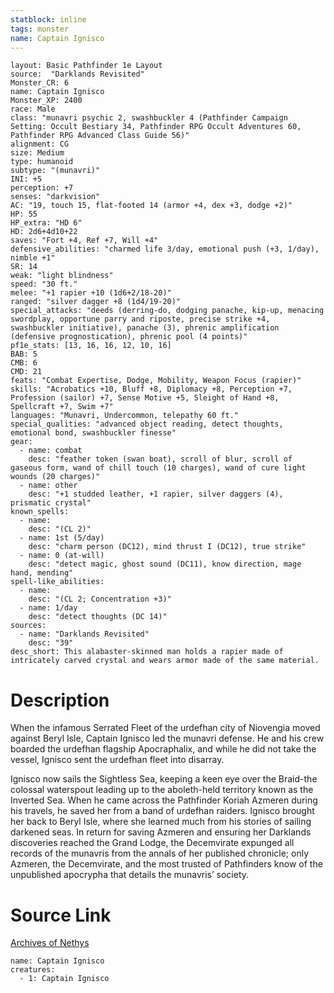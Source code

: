 ```yaml
---
statblock: inline
tags: monster
name: Captain Ignisco
---
```

```statblock
layout: Basic Pathfinder 1e Layout
source:  "Darklands Revisited"
Monster_CR: 6
name: Captain Ignisco
Monster_XP: 2400
race: Male
class: "munavri psychic 2, swashbuckler 4 (Pathfinder Campaign Setting: Occult Bestiary 34, Pathfinder RPG Occult Adventures 60, Pathfinder RPG Advanced Class Guide 56)"
alignment: CG
size: Medium
type: humanoid
subtype: "(munavri)"
INI: +5
perception: +7
senses: "darkvision"
AC: "19, touch 15, flat-footed 14 (armor +4, dex +3, dodge +2)"
HP: 55
HP_extra: "HD 6"
HD: 2d6+4d10+22
saves: "Fort +4, Ref +7, Will +4"
defensive_abilities: "charmed life 3/day, emotional push (+3, 1/day), nimble +1"
SR: 14
weak: "light blindness"
speed: "30 ft."
melee: "+1 rapier +10 (1d6+2/18-20)"
ranged: "silver dagger +8 (1d4/19-20)"
special_attacks: "deeds (derring-do, dodging panache, kip-up, menacing swordplay, opportune parry and riposte, precise strike +4, swashbuckler initiative), panache (3), phrenic amplification (defensive prognostication), phrenic pool (4 points)"
pf1e_stats: [13, 16, 16, 12, 10, 16]
BAB: 5
CMB: 6
CMD: 21
feats: "Combat Expertise, Dodge, Mobility, Weapon Focus (rapier)"
skills: "Acrobatics +10, Bluff +8, Diplomacy +8, Perception +7, Profession (sailor) +7, Sense Motive +5, Sleight of Hand +8, Spellcraft +7, Swim +7"
languages: "Munavri, Undercommon, telepathy 60 ft."
special_qualities: "advanced object reading, detect thoughts, emotional bond, swashbuckler finesse"
gear:
  - name: combat
    desc: "feather token (swan boat), scroll of blur, scroll of gaseous form, wand of chill touch (10 charges), wand of cure light wounds (20 charges)"
  - name: other
    desc: "+1 studded leather, +1 rapier, silver daggers (4), prismatic crystal"
known_spells:
  - name:
    desc: "(CL 2)"
  - name: 1st (5/day)
    desc: "charm person (DC12), mind thrust I (DC12), true strike"
  - name: 0 (at-will)
    desc: "detect magic, ghost sound (DC11), know direction, mage hand, mending"
spell-like_abilities:
  - name:
    desc: "(CL 2; Concentration +3)"
  - name: 1/day
    desc: "detect thoughts (DC 14)"
sources:
  - name: "Darklands Revisited"
    desc: "39"
desc_short: This alabaster-skinned man holds a rapier made of intricately carved crystal and wears armor made of the same material.
```
# Description
When the infamous Serrated Fleet of the urdefhan city of Niovengia moved against Beryl Isle, Captain Ignisco led the munavri defense. He and his crew boarded the urdefhan flagship Apocraphalix, and while he did not take the vessel, Ignisco sent the urdefhan fleet into disarray.

Ignisco now sails the Sightless Sea, keeping a keen eye over the Braid-the colossal waterspout leading up to the aboleth-held territory known as the Inverted Sea. When he came across the Pathfinder Koriah Azmeren during his travels, he saved her from a band of urdefhan raiders. Ignisco brought her back to Beryl Isle, where she learned much from his stories of sailing darkened seas. In return for saving Azmeren and ensuring her Darklands discoveries reached the Grand Lodge, the Decemvirate expunged all records of the munavris from the annals of her published chronicle; only Azmeren, the Decemvirate, and the most trusted of Pathfinders know of the unpublished apocrypha that details the munavris’ society.
# Source Link
[Archives of Nethys](https://aonprd.com/MonsterDisplay.aspx?ItemName=Captain%20Ignisco)
```encounter-table
name: Captain Ignisco
creatures:
  - 1: Captain Ignisco
```
